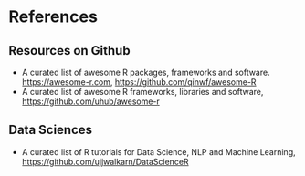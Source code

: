 # References 

## Resources on Github

+ A curated list of awesome R packages, frameworks and software. https://awesome-r.com, https://github.com/qinwf/awesome-R
+ A curated list of awesome R frameworks, libraries and software, https://github.com/uhub/awesome-r

## Data Sciences
+ A curated list of R tutorials for Data Science, NLP and Machine Learning, https://github.com/ujjwalkarn/DataScienceR
